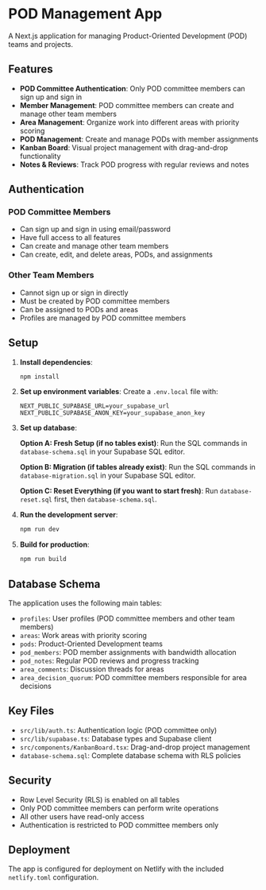 # POD Management App

A Next.js application for managing Product-Oriented Development (POD) teams and projects.

## Features

- **POD Committee Authentication**: Only POD committee members can sign up and sign in
- **Member Management**: POD committee members can create and manage other team members
- **Area Management**: Organize work into different areas with priority scoring
- **POD Management**: Create and manage PODs with member assignments
- **Kanban Board**: Visual project management with drag-and-drop functionality
- **Notes & Reviews**: Track POD progress with regular reviews and notes

## Authentication

### POD Committee Members
- Can sign up and sign in using email/password
- Have full access to all features
- Can create and manage other team members
- Can create, edit, and delete areas, PODs, and assignments

### Other Team Members
- Cannot sign up or sign in directly
- Must be created by POD committee members
- Can be assigned to PODs and areas
- Profiles are managed by POD committee members

## Setup

1. **Install dependencies**:
   ```bash
   npm install
   ```

2. **Set up environment variables**:
   Create a `.env.local` file with:
   ```
   NEXT_PUBLIC_SUPABASE_URL=your_supabase_url
   NEXT_PUBLIC_SUPABASE_ANON_KEY=your_supabase_anon_key
   ```

3. **Set up database**:
   
   **Option A: Fresh Setup (if no tables exist)**:
   Run the SQL commands in `database-schema.sql` in your Supabase SQL editor.
   
   **Option B: Migration (if tables already exist)**:
   Run the SQL commands in `database-migration.sql` in your Supabase SQL editor.
   
   **Option C: Reset Everything (if you want to start fresh)**:
   Run `database-reset.sql` first, then `database-schema.sql`.

4. **Run the development server**:
   ```bash
   npm run dev
   ```

5. **Build for production**:
   ```bash
   npm run build
   ```

## Database Schema

The application uses the following main tables:
- `profiles`: User profiles (POD committee members and other team members)
- `areas`: Work areas with priority scoring
- `pods`: Product-Oriented Development teams
- `pod_members`: POD member assignments with bandwidth allocation
- `pod_notes`: Regular POD reviews and progress tracking
- `area_comments`: Discussion threads for areas
- `area_decision_quorum`: POD committee members responsible for area decisions

## Key Files

- `src/lib/auth.ts`: Authentication logic (POD committee only)
- `src/lib/supabase.ts`: Database types and Supabase client
- `src/components/KanbanBoard.tsx`: Drag-and-drop project management
- `database-schema.sql`: Complete database schema with RLS policies

## Security

- Row Level Security (RLS) is enabled on all tables
- Only POD committee members can perform write operations
- All other users have read-only access
- Authentication is restricted to POD committee members only

## Deployment

The app is configured for deployment on Netlify with the included `netlify.toml` configuration.